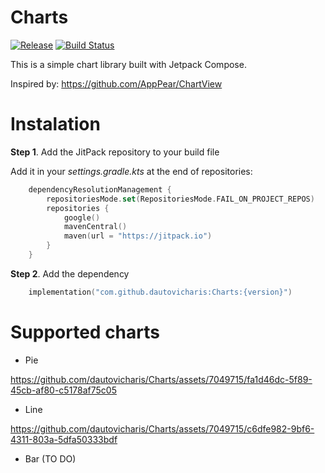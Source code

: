 # Charts
[![Release](https://jitpack.io/v/dautovicharis/Charts.svg)](https://jitpack.io/#dautovicharis/Charts)
[![Build Status](https://app.bitrise.io/app/f39bc4b7-b9d5-4cd4-acdc-52ea437a5572/status.svg?token=TD1J6ggkVG6oquDKIFnQLA&branch=master)](https://app.bitrise.io/app/f39bc4b7-b9d5-4cd4-acdc-52ea437a5572)


This is a simple chart library built with Jetpack Compose.

Inspired by: https://github.com/AppPear/ChartView

# Instalation
**Step 1**. Add the JitPack repository to your build file

Add it in your *settings.gradle.kts* at the end of repositories:

```kotlin
    dependencyResolutionManagement {
        repositoriesMode.set(RepositoriesMode.FAIL_ON_PROJECT_REPOS)
        repositories {
            google()
            mavenCentral()
            maven(url = "https://jitpack.io")
        }
    }
```


**Step 2**. Add the dependency
```kotlin
    implementation("com.github.dautovicharis:Charts:{version}")
```


# Supported charts
- Pie

https://github.com/dautovicharis/Charts/assets/7049715/fa1d46dc-5f89-45cb-af80-c5178af75c05


- Line

https://github.com/dautovicharis/Charts/assets/7049715/c6dfe982-9bf6-4311-803a-5dfa50333bdf


- Bar (TO DO)
